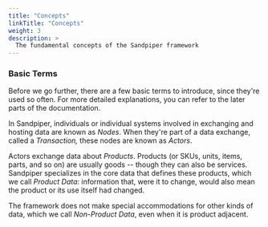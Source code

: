 ```yaml
---
title: "Concepts"
linkTitle: "Concepts"
weight: 3
description: >
  The fundamental concepts of the Sandpiper framework
---
```


### Basic Terms

Before we go further, there are a few basic terms to introduce, since they're used so often. For more detailed explanations, you can refer to the later parts of the documentation.

In Sandpiper, individuals or individual systems involved in exchanging and hosting data are known as *Nodes*. When they're part of a data exchange, called a *Transaction,* these nodes are known as *Actors*.

Actors exchange data about *Products*. Products (or SKUs, units, items, parts, and so on) are usually goods -- though they can also be services. Sandpiper specializes in the core data that defines these products, which we call *Product Data*: information that, were it to change, would also mean the product or its use itself had changed.

The framework does not make special accommodations for other kinds of data, which we call *Non-Product Data*, even when it is product adjacent.
